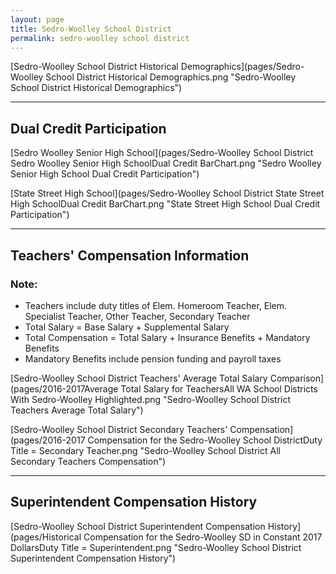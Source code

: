 ```yaml
---
layout: page
title: Sedro-Woolley School District
permalink: sedro-woolley school district
---
```



[Sedro-Woolley School District Historical Demographics](pages/Sedro-Woolley School District Historical Demographics.png "Sedro-Woolley School District Historical Demographics")

___

## Dual Credit Participation

[Sedro Woolley Senior High School](pages/Sedro-Woolley School District Sedro Woolley Senior High SchoolDual Credit BarChart.png "Sedro Woolley Senior High School Dual Credit Participation")

[State Street High School](pages/Sedro-Woolley School District State Street High SchoolDual Credit BarChart.png "State Street High School Dual Credit Participation")


___

## Teachers' Compensation Information
### Note:
- Teachers include duty titles of Elem. Homeroom Teacher, Elem. Specialist Teacher, Other Teacher, Secondary Teacher
- Total Salary = Base Salary + Supplemental Salary
- Total Compensation = Total Salary + Insurance Benefits + Mandatory Benefits
- Mandatory Benefits include pension funding and payroll taxes

[Sedro-Woolley School District Teachers' Average Total Salary Comparison](pages/2016-2017Average Total Salary for TeachersAll WA School Districts With Sedro-Woolley Highlighted.png "Sedro-Woolley School District Teachers Average Total Salary")

[Sedro-Woolley School District Secondary Teachers' Compensation](pages/2016-2017 Compensation for the Sedro-Woolley School DistrictDuty Title = Secondary Teacher.png "Sedro-Woolley School District All Secondary Teachers Compensation")


___

## Superintendent Compensation History

[Sedro-Woolley School District Superintendent Compensation History](pages/Historical Compensation for the Sedro-Woolley SD in Constant 2017 DollarsDuty Title = Superintendent.png "Sedro-Woolley School District Superintendent Compensation History")

